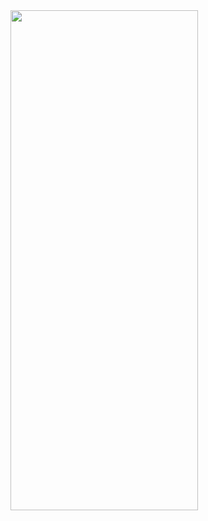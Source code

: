 <img src="https://user-images.githubusercontent.com/61875571/178140787-c8106dd1-7176-4e39-93e1-d8505872745d.png" width="300" height="800">
